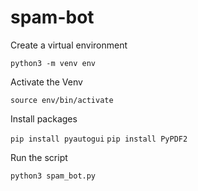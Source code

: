 # spam-bot

Create a virtual environment 

`python3 -m venv env`

Activate the Venv

`source env/bin/activate`

Install packages

`pip install pyautogui`
`pip install PyPDF2`

Run the script

`python3 spam_bot.py`

